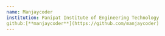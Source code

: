 ```yaml
---
name: Manjaycoder
institution: Panipat Institute of Engineering Technology
github:[**manjaycoder**](https://github.com/manjaycoder)
---
```

